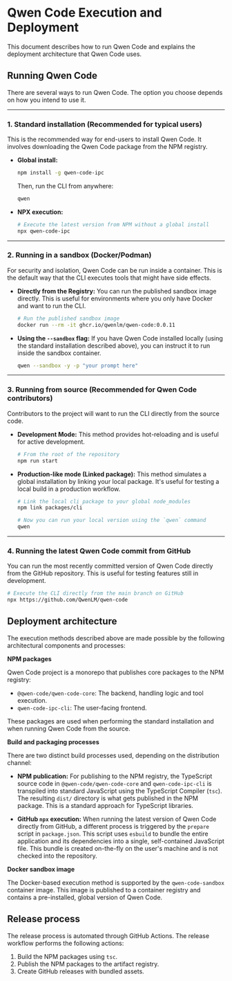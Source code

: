 # Qwen Code Execution and Deployment

This document describes how to run Qwen Code and explains the deployment architecture that Qwen Code uses.

## Running Qwen Code

There are several ways to run Qwen Code. The option you choose depends on how you intend to use it.

---

### 1. Standard installation (Recommended for typical users)

This is the recommended way for end-users to install Qwen Code. It involves downloading the Qwen Code package from the NPM registry.

- **Global install:**

  ```bash
  npm install -g qwen-code-ipc
  ```

  Then, run the CLI from anywhere:

  ```bash
  qwen
  ```

- **NPX execution:**

  ```bash
  # Execute the latest version from NPM without a global install
  npx qwen-code-ipc
  ```

---

### 2. Running in a sandbox (Docker/Podman)

For security and isolation, Qwen Code can be run inside a container. This is the default way that the CLI executes tools that might have side effects.

- **Directly from the Registry:**
  You can run the published sandbox image directly. This is useful for environments where you only have Docker and want to run the CLI.
  ```bash
  # Run the published sandbox image
  docker run --rm -it ghcr.io/qwenlm/qwen-code:0.0.11
  ```
- **Using the `--sandbox` flag:**
  If you have Qwen Code installed locally (using the standard installation described above), you can instruct it to run inside the sandbox container.
  ```bash
  qwen --sandbox -y -p "your prompt here"
  ```

---

### 3. Running from source (Recommended for Qwen Code contributors)

Contributors to the project will want to run the CLI directly from the source code.

- **Development Mode:**
  This method provides hot-reloading and is useful for active development.
  ```bash
  # From the root of the repository
  npm run start
  ```
- **Production-like mode (Linked package):**
  This method simulates a global installation by linking your local package. It's useful for testing a local build in a production workflow.

  ```bash
  # Link the local cli package to your global node_modules
  npm link packages/cli

  # Now you can run your local version using the `qwen` command
  qwen
  ```

---

### 4. Running the latest Qwen Code commit from GitHub

You can run the most recently committed version of Qwen Code directly from the GitHub repository. This is useful for testing features still in development.

```bash
# Execute the CLI directly from the main branch on GitHub
npx https://github.com/QwenLM/qwen-code
```

## Deployment architecture

The execution methods described above are made possible by the following architectural components and processes:

**NPM packages**

Qwen Code project is a monorepo that publishes core packages to the NPM registry:

- `@qwen-code/qwen-code-core`: The backend, handling logic and tool execution.
- `qwen-code-ipc-cli`: The user-facing frontend.

These packages are used when performing the standard installation and when running Qwen Code from the source.

**Build and packaging processes**

There are two distinct build processes used, depending on the distribution channel:

- **NPM publication:** For publishing to the NPM registry, the TypeScript source code in `@qwen-code/qwen-code-core` and `qwen-code-ipc-cli` is transpiled into standard JavaScript using the TypeScript Compiler (`tsc`). The resulting `dist/` directory is what gets published in the NPM package. This is a standard approach for TypeScript libraries.

- **GitHub `npx` execution:** When running the latest version of Qwen Code directly from GitHub, a different process is triggered by the `prepare` script in `package.json`. This script uses `esbuild` to bundle the entire application and its dependencies into a single, self-contained JavaScript file. This bundle is created on-the-fly on the user's machine and is not checked into the repository.

**Docker sandbox image**

The Docker-based execution method is supported by the `qwen-code-sandbox` container image. This image is published to a container registry and contains a pre-installed, global version of Qwen Code.

## Release process

The release process is automated through GitHub Actions. The release workflow performs the following actions:

1.  Build the NPM packages using `tsc`.
2.  Publish the NPM packages to the artifact registry.
3.  Create GitHub releases with bundled assets.
